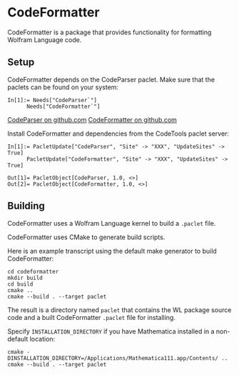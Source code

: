 # CodeFormatter

CodeFormatter is a package that provides functionality for formatting Wolfram Language code.


## Setup

CodeFormatter depends on the CodeParser paclet. Make sure that the paclets can be found on your system:
```
In[1]:= Needs["CodeParser`"]
      Needs["CodeFormatter`"]
```

[CodeParser on github.com](https://github.com/xxx)
[CodeFormatter on github.com](https://github.com/xxx)

Install CodeFormatter and dependencies from the CodeTools paclet server:
```
In[1]:= PacletUpdate["CodeParser", "Site" -> "XXX", "UpdateSites" -> True]
      PacletUpdate["CodeFormatter", "Site" -> "XXX", "UpdateSites" -> True]

Out[1]= PacletObject[CodeParser, 1.0, <>]
Out[2]= PacletObject[CodeFormatter, 1.0, <>]
```


## Building

CodeFormatter uses a Wolfram Language kernel to build a `.paclet` file.

CodeFormatter uses CMake to generate build scripts.

Here is an example transcript using the default make generator to build CodeFormatter:
```
cd codeformatter
mkdir build
cd build
cmake ..
cmake --build . --target paclet
```

The result is a directory named `paclet` that contains the WL package source code and a built CodeFormatter `.paclet` file for installing.

Specify `INSTALLATION_DIRECTORY` if you have Mathematica installed in a non-default location:
```
cmake -DINSTALLATION_DIRECTORY=/Applications/Mathematica111.app/Contents/ ..
cmake --build . --target paclet
```
